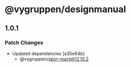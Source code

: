 # @vygruppen/designmanual

## 1.0.1

### Patch Changes

- Updated dependencies [a35e94b]
  - @vygruppen/spor-react@12.10.2
